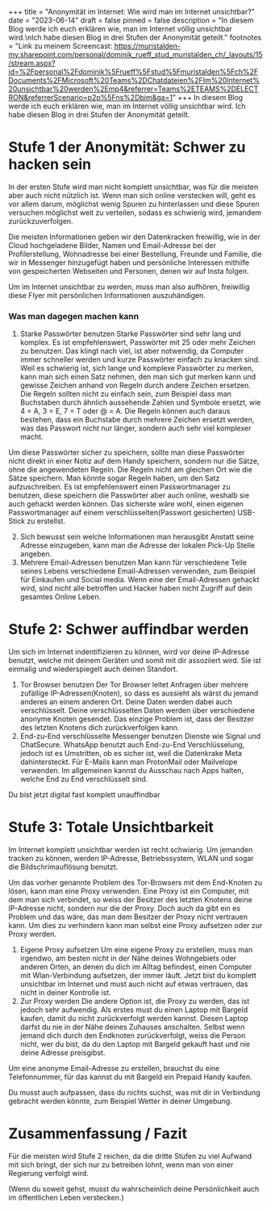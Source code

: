 +++
title = "Anonymität im Internet: Wie wird man im Internet unsichtbar?"
date = "2023-06-14"
draft = false
pinned = false
description = "In diesem Blog werde ich euch erklären wie, man im Internet völlig unsichtbar wird.\nIch habe diesen Blog in drei Stufen der Anonymität geteilt."
footnotes = "Link zu meinem Screencast: https://muristalden-my.sharepoint.com/personal/dominik_rueff_stud_muristalden_ch/_layouts/15/stream.aspx?id=%2Fpersonal%2Fdominik%5Frueff%5Fstud%5Fmuristalden%5Fch%2FDocuments%2FMicrosoft%20Teams%2DChatdateien%2FIm%20Internet%20unsichtbar%20werden%2Emp4&referrer=Teams%2ETEAMS%2DELECTRON&referrerScenario=p2p%5Fns%2Dbim&ga=1"
+++
In diesem Blog werde ich euch erklären wie, man im Internet völlig unsichtbar wird.
Ich habe diesen Blog in drei Stufen der Anonymität geteilt.

# Stufe 1 der Anonymität: Schwer zu hacken sein

In der ersten Stufe wird man nicht komplett unsichtbar, was für die meisten aber auch nicht nützlich ist.
Wenn man sich online verstecken will, geht es vor allem darum, möglichst wenig Spuren zu hinterlassen und diese Spuren versuchen möglichst weit zu verteilen, sodass es schwierig wird, jemandem zurückzuverfolgen.

Die meisten Informationen geben wir den Datenkracken freiwillig, wie in der Cloud hochgeladene Bilder, Namen und Email-Adresse bei der Profilerstellung, Wohnadresse bei einer Bestellung, Freunde und Familie, die wir in Messenger hinzugefügt haben und persönliche Interessen mithilfe von gespeicherten Webseiten und Personen, denen wir auf Insta folgen.

Um im Internet unsichtbar zu werden, muss man also aufhören, freiwillig diese Flyer mit persönlichen Informationen auszuhändigen. 

### Was man dagegen machen kann

1. Starke Passwörter benutzen
   Starke Passwörter sind sehr lang und komplex. Es ist empfehlenswert, Passwörter mit 25 oder mehr Zeichen zu benutzen. Das klingt nach viel, ist aber notwendig, da Computer immer schneller werden und kurze Passwörter einfach zu knacken sind. Weil es schwierig ist, sich lange und komplexe Passwörter zu merken, kann man sich einen Satz nehmen, den man sich gut merken kann und gewisse Zeichen anhand von Regeln durch andere Zeichen ersetzen. Die Regeln sollten nicht zu einfach sein, zum Beispiel dass man Buchstaben durch ähnlich aussehende Zahlen und Symbole ersetzt, wie 4 = A, 3 = E, 7 = T oder @ = A. Die Regeln können auch daraus bestehen, dass ein Buchstabe durch mehrere Zeichen ersetzt werden, was das Passwort nicht nur länger, sondern auch sehr viel komplexer macht.

Um diese Passwörter sicher zu speichern, sollte man diese Passwörter nicht direkt in einer Notiz auf dem Handy speichern, sondern nur die Sätze, ohne die angewendeten Regeln. Die Regeln nicht am gleichen Ort wie die Sätze speichern. Man könnte sogar Regeln haben, um den Satz aufzuschreiben. Es ist empfehlenswert einen Passwortmanager zu benutzen, diese speichern die Passwörter aber auch online, weshalb sie auch gehackt werden können. Das sicherste wäre wohl, einen eigenen Passwortmanager auf einem verschlüsselten(Passwort gesicherten) USB-Stick zu erstellst.

2. Sich bewusst sein welche Informationen man herausgibt
   Anstatt seine Adresse einzugeben, kann man die Adresse der lokalen Pick-Up Stelle angeben.
3. Mehrere Email-Adressen benutzen
   Man kann für verschiedene Teile seines Lebens verschiedene Email-Adressen verwenden, zum Beispiel für Einkaufen und Social media. Wenn eine der Email-Adressen gehackt wird, sind nicht alle betroffen und Hacker haben nicht Zugriff auf dein gesamtes Online Leben.

# Stufe 2: Schwer auffindbar werden

Um sich im Internet indentifizieren zu können, wird vor deine IP-Adresse benutzt, welche mit deinem Geräten und somit mit dir assoziiert wird. Sie ist einmalig und wiederspiegelt auch deinen Standort.

1. Tor Browser benutzen
   Der Tor Browser leitet Anfragen über mehrere zufällige IP-Adressen(Knoten), so dass es aussieht als wärst du jemand anderes an einem anderen Ort. Deine Daten werden dabei auch verschlüsselt. Deine verschlüsselten Daten werden über verschiedene anonyme Knoten gesendet. Das einzige Problem ist, dass der Besitzer des letzten Knotens dich zurückverfolgen kann.
2. End-zu-End verschlüsselte Messenger benutzen
   Dienste wie Signal und ChatSecure. WhatsApp benutzt auch End-zu-End Verschlüsselung, jedoch ist es Umstritten, ob es sicher ist, weil die Datenkrake Meta dahintersteckt. Für E-Mails kann man ProtonMail oder Mailvelope verwenden. Im allgemeinen kannst du Ausschau nach Apps halten, welche End zu End verschlüsselt sind.

Du bist jetzt digital fast komplett unauffindbar 

# Stufe 3: Totale Unsichtbarkeit

Im Internet komplett unsichtbar werden ist recht schwierig. Um jemanden tracken zu können, werden IP-Adresse, Betriebssystem, WLAN und sogar die Bildschrimauflösung benutzt.

Um das vorher genannte Problem des Tor-Browsers mit dem End-Knoten zu lösen, kann man eine Proxy verwenden. Eine Proxy ist ein Computer, mit dem man sich verbindet, so weiss der Besitzer des letzten Knotens deine IP-Adresse nicht, sondern nur die der Proxy. Doch auch da gibt ein es Problem und das wäre, das man dem Besitzer der Proxy nicht vertrauen kann. Um dies zu verhindern kann man selbst eine Proxy aufsetzen oder zur Proxy werden.

1. Eigene Proxy aufsetzen
   Um eine eigene Proxy zu erstellen, muss man irgendwo, am besten nicht in der Nähe deines Wohngebiets oder anderen Orten, an denen du dich im Alltag befindest, einen Computer mit Wlan-Verbindung aufsetzen, der immer läuft. Jetzt bist du komplett unsichtbar im Internet und must auch nicht auf etwas vertrauen, das nicht in deiner Kontrolle ist.
2. Zur Proxy werden
   Die andere Option ist, die Proxy zu werden, das ist jedoch sehr aufwendig. Als erstes must du einen Laptop mit Bargeld kaufen, damit du nicht zurückverfolgt werden kannst. Diesen Laptop darfst du nie in der Nähe deines Zuhauses anschalten. Selbst wenn jemand dich durch den Endknoten zurückverfolgt, weiss die Person nicht, wer du bist, da du den Laptop mit Bargeld gekauft hast und nie deine Adresse preisgibst.

Um eine anonyme Email-Adresse zu erstellen, brauchst du eine Telefonnummer, für das kannst du mit Bargeld ein Prepaid Handy kaufen. 

Du musst auch aufpassen, dass du nichts suchst, was mit dir in Verbindung gebracht werden könnte, zum Beispiel Wetter in deiner Umgebung.

# Zusammenfassung / Fazit

Für die meisten wird Stufe 2 reichen, da die dritte Stufen zu viel Aufwand mit sich bringt, der sich nur  zu betreiben lohnt, wenn man von einer Regierung verfolgt wird.

(Wenn du soweit gehst, musst du wahrscheinlich deine Persönlichkeit auch im öffentlichen Leben verstecken.)